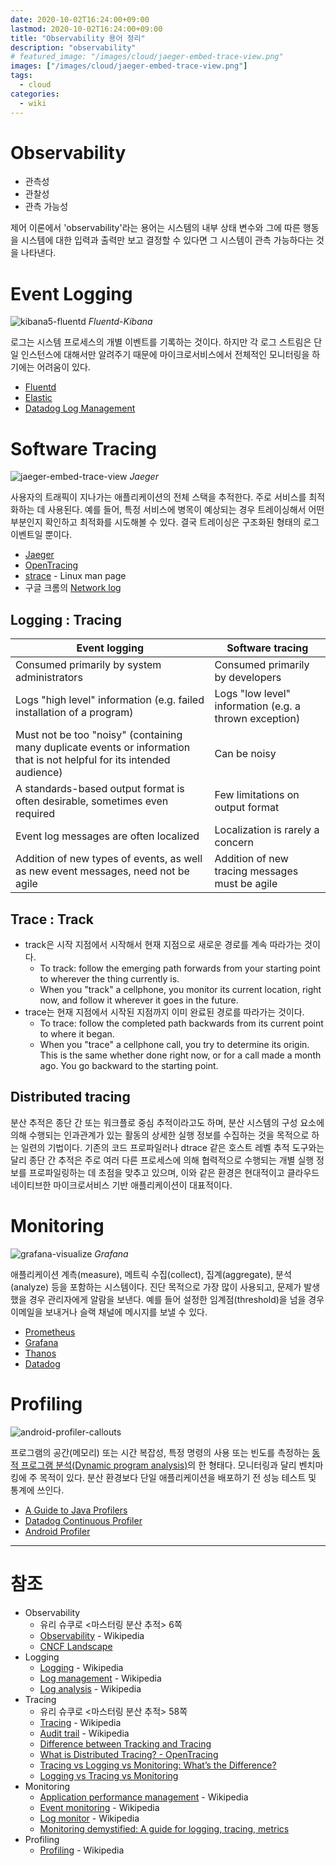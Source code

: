 ```yaml
---
date: 2020-10-02T16:24:00+09:00
lastmod: 2020-10-02T16:24:00+09:00
title: "Observability 용어 정리"
description: "observability"
# featured_image: "/images/cloud/jaeger-embed-trace-view.png"
images: ["/images/cloud/jaeger-embed-trace-view.png"]
tags:
  - cloud
categories:
  - wiki
---
```


# Observability

- 관측성
- 관찰성
- 관측 가능성

제어 이론에서 'observability'라는 용어는
시스템의 내부 상태 변수와 그에 따른 행동을
시스템에 대한 입력과 출력만 보고 결정할 수 있다면
그 시스템이 관측 가능하다는 것을 나타낸다.

# Event Logging

![kibana5-fluentd](/images/cloud/kibana5-fluentd.png)
*Fluentd-Kibana*

로그는 시스템 프로세스의 개별 이벤트를 기록하는 것이다.
하지만 각 로그 스트림은 단일 인스턴스에 대해서만 알려주기 때문에
마이크로서비스에서 전체적인 모니터링을 하기에는 어려움이 있다.

- [Fluentd](https://www.fluentd.org/)
- [Elastic](https://www.elastic.co/)
- [Datadog Log Management](https://docs.datadoghq.com/logs/)

# Software Tracing

![jaeger-embed-trace-view](/images/cloud/jaeger-embed-trace-view.png)
*Jaeger*

사용자의 트래픽이 지나가는 애플리케이션의 전체 스택을 추적한다.
주로 서비스를 최적화하는 데 사용된다.
예를 들어, 특정 서비스에 병목이 예상되는 경우
트레이싱해서 어떤 부분인지 확인하고 최적화를 시도해볼 수 있다.
결국 트레이싱은 구조화된 형태의 로그 이벤트일 뿐이다.

- [Jaeger](https://www.jaegertracing.io/)
- [OpenTracing](https://opentracing.io/)
- [strace](https://linux.die.net/man/1/strace) - Linux man page
- 구글 크롬의 [Network log](https://developers.google.com/web/tools/chrome-devtools/network/)

## Logging : Tracing

| Event logging                                                                                                           | Software tracing                                       |
| ----------------------------------------------------------------------------------------------------------------------- | ------------------------------------------------------ |
| Consumed primarily by system administrators                                                                             | Consumed primarily by developers                       |
| Logs "high level" information (e.g. failed installation of a program)                                                   | Logs "low level" information (e.g. a thrown exception) |
| Must not be too "noisy" (containing many duplicate events or information that is not helpful for its intended audience) | Can be noisy                                           |
| A standards-based output format is often desirable, sometimes even required                                             | Few limitations on output format                       |
| Event log messages are often localized                                                                                  | Localization is rarely a concern                       |
| Addition of new types of events, as well as new event messages, need not be agile                                       | Addition of new tracing messages must be agile         |

## Trace : Track

- track은 시작 지점에서 시작해서 현재 지점으로 새로운 경로를 계속 따라가는 것이다.
  - To track: follow the emerging path forwards from your starting point to wherever the thing currently is.
  - When you "track" a cellphone, you monitor its current location,
    right now, and follow it wherever it goes in the future.
- trace는 현재 지점에서 시작된 지점까지 이미 완료된 경로를 따라가는 것이다.
  - To trace: follow the completed path backwards from its current point to where it began.
  - When you "trace" a cellphone call, you try to determine its origin.
    This is the same whether done right now, or for a call made a month ago.
    You go backward to the starting point.

## Distributed tracing

분산 추적은 종단 간 또는 워크플로 중심 추적이라고도 하며,
분산 시스템의 구성 요소에 의해 수행되는 인과관계가 있는 활동의 상세한 실행 정보를 수집하는 것을 목적으로 하는 일련의 기법이다.
기존의 코드 프로파일러나 dtrace 같은 호스트 레벨 추적 도구와는 달리
종단 간 추적은 주로 여러 다른 프로세스에 의해 협력적으로 수행되는 개별 실행 정보를 프로파일링하는 데 초점을 맞추고 있으며,
이와 같은 환경은 현대적이고 클라우드 네이티브한 마이크로서비스 기반 애플리케이션이 대표적이다.

# Monitoring

![grafana-visualize](/images/cloud/grafana-visualize.jpg)
*Grafana*

애플리케이션 계측(measure), 메트릭 수집(collect), 집계(aggregate), 분석(analyze) 등을 포함하는 시스템이다.
진단 목적으로 가장 많이 사용되고, 문제가 발생했을 경우 관리자에게 알람을 보낸다.
예를 들어 설정한 임계점(threshold)을 넘을 경우 이메일을 보내거나 슬랙 채널에 메시지를 보낼 수 있다.

- [Prometheus](https://prometheus.io/)
- [Grafana](https://grafana.com/)
- [Thanos](https://thanos.io/)
- [Datadog](https://docs.datadoghq.com/getting_started/)

# Profiling

![android-profiler-callouts](/images/cloud/android-profiler-callouts.png)

프로그램의 공간(메모리) 또는 시간 복잡성, 특정 명령의 사용 또는 빈도를 측정하는
[동적 프로그램 분석(Dynamic program analysis)](https://en.wikipedia.org/wiki/Dynamic_program_analysis)의 한 형태다.
모니터링과 달리 벤치마킹에 주 목적이 있다.
분산 환경보다 단일 애플리케이션을 배포하기 전 성능 테스트 및 통계에 쓰인다.

- [A Guide to Java Profilers](https://www.baeldung.com/java-profilers)
- [Datadog Continuous Profiler](https://docs.datadoghq.com/tracing/profiler/)
- [Android Profiler](https://developer.android.com/studio/profile)

---

# 참조

- Observability
  - 유리 슈쿠로 <마스터링 분산 추적> 6쪽
  - [Observability](https://en.wikipedia.org/wiki/Observability) - Wikipedia
  - [CNCF Landscape](https://landscape.cncf.io/)
- Logging
  - [Logging](https://en.wikipedia.org/wiki/Logging_(software)) - Wikipedia
  - [Log management](https://en.wikipedia.org/wiki/Log_management) - Wikipedia
  - [Log analysis](https://en.wikipedia.org/wiki/Log_analysis) - Wikipedia
- Tracing
  - 유리 슈쿠로 <마스터링 분산 추적> 58쪽
  - [Tracing](https://en.wikipedia.org/wiki/Tracing_(software)) - Wikipedia
  - [Audit trail](https://en.wikipedia.org/wiki/Audit_trail) - Wikipedia
  - [Difference between Tracking and Tracing](https://ell.stackexchange.com/questions/34391/difference-between-track-and-trace)
  - [What is Distributed Tracing? - OpenTracing](https://opentracing.io/docs/overview/what-is-tracing/)
  - [Tracing vs Logging vs Monitoring: What’s the Difference?](https://www.bmc.com/blogs/monitoring-logging-tracing)
  - [Logging vs Tracing vs Monitoring](https://winderresearch.com/logging-vs-tracing-vs-monitoring/)
- Monitoring
  - [Application performance management](https://en.wikipedia.org/wiki/Application_performance_management) - Wikipedia
  - [Event monitoring](https://en.wikipedia.org/wiki/Event_monitoring) - Wikipedia
  - [Log monitor](https://en.wikipedia.org/wiki/Log_monitor) - Wikipedia
  - [Monitoring demystified: A guide for logging, tracing, metrics](https://techbeacon.com/enterprise-it/monitoring-demystified-guide-logging-tracing-metrics)
- Profiling
  - [Profiling](https://en.wikipedia.org/wiki/Profiling_(computer_programming)) - Wikipedia
